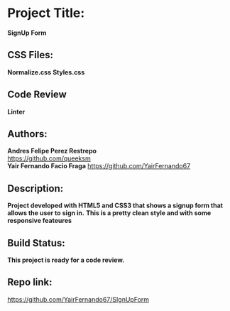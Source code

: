 # Project Title: 
**SignUp Form**

## CSS Files: 
**Normalize.css**
**Styles.css**

## Code Review
**Linter**

## Authors:
**Andres Felipe Perez Restrepo**    
https://github.com/queeksm      
**Yair Fernando Facio Fraga**
https://github.com/YairFernando67

## Description:
**Project developed with HTML5 and CSS3 that shows a signup form that allows the user to sign in.**
**This is a pretty clean style and with some responsive feateures**

## Build Status:
**This project is ready for a code review.**

## Repo link:
https://github.com/YairFernando67/SIgnUpForm

